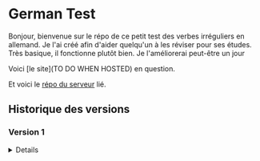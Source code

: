 # German Test

Bonjour, bienvenue sur le répo de ce petit test des verbes irréguliers en allemand. Je l'ai créé afin d'aider quelqu'un à les réviser pour ses études. Très basique, il fonctionne plutôt bien. Je l'améliorerai peut-être un jour

Voici [le site](TO DO WHEN HOSTED) en question.

Et voici le [répo du serveur](https://github.com/Alexandre-RICHARD/Portfolio-Back) lié.

## Historique des versions

### Version 1

<details>

### 1.0.0 `5 août 2023`

-   Création du repo unique pour ce projet et premier commit

</details>